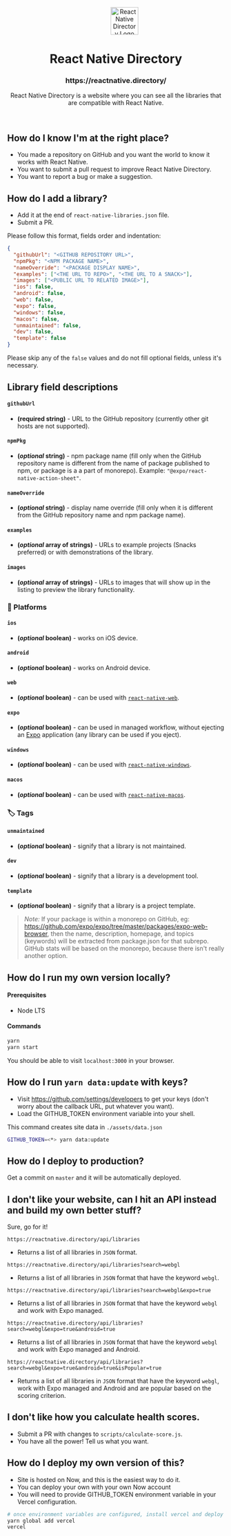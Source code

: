 <dd align="center"><img alt="React Native Directory Logo" height="64" src="./assets/logo.png" /></dd>
<h1 align="center">React Native Directory</h1>
<h3 align="center"> https://reactnative.directory/ </h3>
<p align="center">React Native Directory is a website where you can see all the libraries that are compatible with React Native.</p>
<br/>

## How do I know I'm at the right place?

- You made a repository on GitHub and you want the world to know it works with React Native.
- You want to submit a pull request to improve React Native Directory.
- You want to report a bug or make a suggestion.

## How do I add a library?

- Add it at the end of `react-native-libraries.json` file.
- Submit a PR.

Please follow this format, fields order and indentation:

```json
{
  "githubUrl": "<GITHUB REPOSITORY URL>",
  "npmPkg": "<NPM PACKAGE NAME>",
  "nameOverride": "<PACKAGE DISPLAY NAME>",
  "examples": ["<THE URL TO REPO>", "<THE URL TO A SNACK>"],
  "images": ["<PUBLIC URL TO RELATED IMAGE>"],
  "ios": false,
  "android": false,
  "web": false,
  "expo": false,
  "windows": false,
  "macos": false,
  "unmaintained": false,
  "dev": false,
  "template": false
}
```

Please skip any of the `false` values and do not fill optional fields, unless it's necessary.

## Library field descriptions

#### `githubUrl`
- **(required string)** - URL to the GitHub repository (currently other git hosts are not supported).
#### `npmPkg`
- **(_optional_ string)** - npm package name (fill only when the GitHub repository name is different from the name of package published to npm, or package is a a part of monorepo). Example: `"@expo/react-native-action-sheet"`.
#### `nameOverride`
- **(_optional_ string)** - display name override (fill only when it is different from the GitHub repository name and npm package name).
#### `examples`
- **(_optional_ array of strings)** - URLs to example projects (Snacks preferred) or with demonstrations of the library.
#### `images`
- **(_optional_ array of strings)** - URLs to images that will show up in the listing to preview the library functionality.

### 📱 Platforms

#### `ios`
- **(_optional_ boolean)** - works on iOS device.
#### `android`
- **(_optional_ boolean)** - works on Android device.
#### `web`
- **(_optional_ boolean)** - can be used with [`react-native-web`](https://github.com/necolas/react-native-web).
#### `expo`
- **(_optional_ boolean)** - can be used in managed workflow, without ejecting an [Expo](https://github.com/expo/expo) application (any library can be used if you eject).
#### `windows`
- **(_optional_ boolean)** - can be used with [`react-native-windows`](https://github.com/microsoft/react-native-windows).
#### `macos`
- **(_optional_ boolean)** - can be used with [`react-native-macos`](https://github.com/microsoft/react-native-macos).

### 🏷️ Tags

#### `unmaintained`
- **(_optional_ boolean)** - signify that a library is not maintained.
#### `dev`
- **(_optional_ boolean)** - signify that a library is a development tool.
#### `template`
- **(_optional_ boolean)** - signify that a library is a project template.

> _Note:_ If your package is within a monorepo on GitHub, eg: https://github.com/expo/expo/tree/master/packages/expo-web-browser, then the name, description, homepage, and topics (keywords) will be extracted from package.json for that subrepo. GitHub stats will be based on the monorepo, because there isn't really another option.

## How do I run my own version locally?

#### Prerequisites

- Node LTS

#### Commands

```sh
yarn
yarn start
```

You should be able to visit `localhost:3000` in your browser.

## How do I run `yarn data:update` with keys?

- Visit https://github.com/settings/developers to get your keys (don't worry about the callback URL, put whatever you want).
- Load the GITHUB_TOKEN environment variable into your shell.

This command creates site data in `./assets/data.json`

```sh
GITHUB_TOKEN=<*> yarn data:update
```

## How do I deploy to production?

Get a commit on `master` and it will be automatically deployed.

## I don't like your website, can I hit an API instead and build my own better stuff?

Sure, go for it!

`https://reactnative.directory/api/libraries`

- Returns a list of all libraries in `JSON` format.

`https://reactnative.directory/api/libraries?search=webgl`

- Returns a list of all libraries in `JSON` format that have the keyword `webgl`.

`https://reactnative.directory/api/libraries?search=webgl&expo=true`

- Returns a list of all libraries in `JSON` format that have the keyword `webgl` and work with Expo managed.

`https://reactnative.directory/api/libraries?search=webgl&expo=true&android=true`

- Returns a list of all libraries in `JSON` format that have the keyword `webgl` and work with Expo managed and Android.

`https://reactnative.directory/api/libraries?search=webgl&expo=true&android=true&isPopular=true`

- Returns a list of all libraries in `JSON` format that have the keyword `webgl`, work with Expo managed and Android and are popular based on the scoring criterion.

## I don't like how you calculate health scores.

- Submit a PR with changes to `scripts/calculate-score.js`.
- You have all the power! Tell us what you want.

## How do I deploy my own version of this?

- Site is hosted on Now, and this is the easiest way to do it.
- You can deploy your own with your own Now account
- You will need to provide GITHUB_TOKEN environment variable in your Vercel configuration.

```sh
# once environment variables are configured, install vercel and deploy
yarn global add vercel
vercel
```
